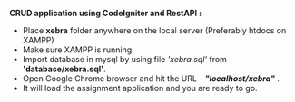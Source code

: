 **CRUD application using CodeIgniter and RestAPI :** 

* Place **xebra** folder anywhere on the local server (Preferably htdocs on XAMPP)
* Make sure XAMPP is running.
* Import database in mysql by using file *'xebra.sql'* from **'database/xebra.sql'**.
* Open Google Chrome browser and hit the URL -  ***"localhost/xebra"*** .
* It will load the assignment application and you are ready to go.
